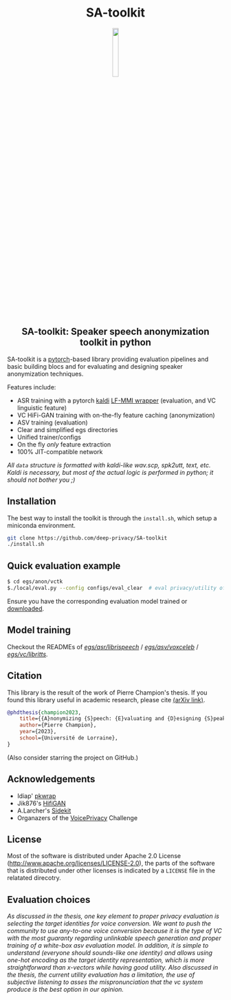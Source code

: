 <div align="center">
<h1 align='center'>SA-toolkit</h1>
<img src="https://user-images.githubusercontent.com/7476655/232167135-d6e82df7-5a3e-4d6b-b624-3503e0fafc79.png" width="17%">
<h2 align='center'>SA-toolkit: Speaker speech anonymization toolkit in python</h2>
</div>

SA-toolkit is a [pytorch](https://pytorch.org/)-based library providing evaluation pipelines and basic building blocs and for evaluating and designing speaker anonymization techniques.

Features include:

- ASR training with a pytorch [kaldi](https://github.com/kaldi-asr/kaldi) [LF-MMI wrapper](https://github.com/idiap/pkwrap) (evaluation, and VC linguistic feature)
- VC HiFi-GAN training with on-the-fly feature caching (anonymization)
- ASV training (evaluation)
- Clear and simplified egs directories
- Unified trainer/configs
- On the fly _only_ feature extraction
- 100% JIT-compatible network

_All `data` structure is formatted with kaldi-like wav.scp, spk2utt, text, etc. Kaldi is necessary, but most of the actual logic is performed in python; it should not bother you ;)_


## Installation

The best way to install the toolkit is through the `install.sh`, which setup a miniconda environment.
```sh
git clone https://github.com/deep-privacy/SA-toolkit
./install.sh
```

## Quick evaluation example

```sh
$ cd egs/anon/vctk
$./local/eval.py --config configs/eval_clear  # eval privacy/utility of the signals
```
Ensure you have the corresponding evaluation model trained or [downloaded](https://github.com/deep-privacy/SA-toolkit/releases).

## Model training

Checkout the READMEs of _[egs/asr/librispeech](egs/asr/librispeech)_ / _[egs/asv/voxceleb](./egs/asv/voxceleb)_ / _[egs/vc/libritts](egs/vc/libritts)_.

## Citation

This library is the result of the work of Pierre Champion's thesis.
If you found this library useful in academic research, please cite [(arXiv link)](https://arxiv.org/abs/???).

```bibtex
@phdthesis{champion2023,
    title={{A}nonymizing {S}peech: {E}valuating and {D}esigning {S}peaker {A}nonymization {T}echniques},
    author={Pierre Champion},
    year={2023},
    school={Université de Lorraine},
}
```

(Also consider starring the project on GitHub.)

## Acknowledgements
* Idiap' [pkwrap](https://github.com/idiap/pkwrap)
* Jik876's [HifiGAN](https://github.com/jik876/hifi-gan)
* A.Larcher's [Sidekit](https://git-lium.univ-lemans.fr/speaker/sidekit)
* Organazers of the [VoicePrivacy](https://github.com/Voice-Privacy-Challenge/Voice-Privacy-Challenge-2022) Challenge

## License
Most of the software is distributed under Apache 2.0 License (http://www.apache.org/licenses/LICENSE-2.0), the parts of the software that is distributed under other licenses is indicated by a `LICENSE` file in the relatated direcotry.

## Evaluation choices
_As discussed in the thesis, one key element to proper privacy evaluation is selecting the target identities for voice conversion.
We want to push the community to use any-to-one voice conversion because it is the type of VC with the most guaranty regarding unlinkable speech generation and proper training of a white-box asv evaluation model.
In addition, it is simple to understand (everyone should sounds-like one identity) and allows using one-hot encoding as the target identity representation, which is more straightforward than x-vectors while having good utility.
Also discussed in the thesis, the current utility evaluation has a limitation, the use of subjective listening to asses the mispronunciation that the vc system produce is the best option in our opinion._
